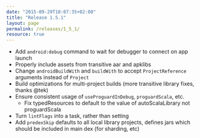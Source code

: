 ```yaml
---
date: "2015-09-29T10:07:35+02:00"
title: "Release 1.5.1"
layout: page
permalink: /releases/1_5_1/
resource: true
---
```


* Add `android:debug` command to wait for debugger to connect on app launch
* Properly include assets from transitive aar and apklibs
* Change `androidBuildWith` and `buildWith` to accept `ProjectReference` arguments instead of `Project`
* Build optimizations for multi-project builds (more transitive library fixes, thanks @tek)
* Ensure consistent usage of `useProguardInDebug`, `proguardScala`, etc.
  * Fix typedResources to default to the value of autoScalaLibrary not proguardScala
* Turn `lintFlags` into a task, rather than setting
* Add `predexSkip` defaults to all local library projects, defines jars which should be included in main dex (for sharding, etc)
